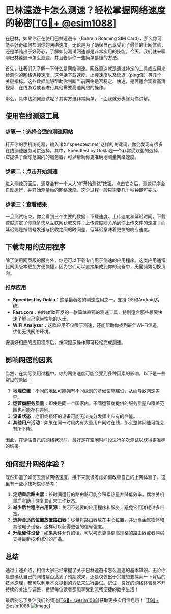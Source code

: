 # 巴林遠遊卡怎么测速？轻松掌握网络速度的秘密[[TG💪+ @esim1088](https://t.me/s/esim1088)]

在巴林，如果你正在使用巴林遠遊卡（Bahrain Roaming SIM Card），那么你可能会好奇如何检测你的网络速度。无论是为了确保自己享受到了最佳的上网体验，还是单纯出于好奇心，了解如何测试网速都是非常实用的技能。今天，我们就来聊聊巴林遠遊卡怎么测速，并且告诉你一些简单易懂的方法。

首先，让我们先了解一下什么是网络测速。网络测速就是通过特定的工具或应用来检测你的网络连接速度。这包括下载速度、上传速度以及延迟（ping值）等几个关键指标。这些数据能够帮助你判断当前网络是否稳定、快速，是否适合观看高清视频、在线游戏或者进行其他需要高速网络的操作。

那么，具体该如何测试呢？其实方法非常简单，下面我就分步骤为你讲解。

## 使用在线测速工具

### 步骤一：选择合适的测速网站
打开你的手机浏览器，输入诸如“speedtest.net”这样的关键词，你会发现有很多在线测速服务可供选择。其中，Speedtest by Ookla是一个非常受欢迎的选择，它提供了全球范围内的服务器，可以帮助你更准确地测量网络速度。

### 步骤二：点击开始测速
进入测速页面后，通常会有一个大大的“开始测试”按钮。点击它之后，测速程序会自动运行，并开始测量你的网络速度。这个过程一般只需要几十秒钟即可完成。

### 步骤三：查看结果
一旦测试结束，你会看到三个主要的数据：下载速度、上传速度和延迟时间。下载速度决定了你能多快从互联网获取文件；上传速度则关系到你上传文件的速度；而延迟则是指信号发送与接收之间的时间差，低延迟意味着更快的响应速度。

## 下载专用的应用程序

除了使用网页版的服务外，你还可以下载专门用于测速的应用程序。这类应用通常比网页版本更加方便快捷，因为它们可以直接集成到你的设备中，无需频繁切换页面。

### 推荐应用
- **Speedtest by Ookla**：这是最著名的测速应用之一，支持iOS和Android系统。
- **Fast.com**：由Netflix开发的一款简单直观的测速工具，特别适合那些想要快速了解自己宽带性能的人士。
- **WiFi Analyzer**：这款应用不仅限于测速，还能帮助你找到最佳Wi-Fi信道，优化无线网络环境。

安装好相应的应用程序后，按照提示操作即可轻松完成测速。

## 影响网速的因素

当然，在实际使用过程中，你的网络速度可能会受到多种因素的影响。以下是一些常见的原因：

1. **地理位置**：不同的地区可能拥有不同级别的基础设施建设，从而导致网速差异。
2. **运营商服务质量**：即使是同一个国家内，不同运营商提供的服务质量和覆盖范围也可能存在差别。
3. **设备状态**：老旧或损坏的设备可能无法充分发挥出应有的性能。
4. **其他用户活动**：如果在同一时段内有大量用户同时在线，那么整体网速可能会有所下降。

因此，在评估自己的网络状况时，最好是在空闲时间段进行多次测试以获得更准确的结果。

## 如何提升网络体验？

既然知道了如何去测试网络速度，接下来就该考虑如何改善自己的上网体验了。这里有一些小技巧供你参考：

1. **定期重启路由器**：长时间运行的路由器可能会积累热量并降低效率，偶尔关机重启有助于恢复其正常工作状态。
2. **减少后台程序占用资源**：关闭不必要的应用程序和服务，避免它们消耗过多带宽。
3. **选择合适的位置放置路由器**：尽量将路由器放在中心位置，并远离金属物体和其他电子设备，这样可以获得更强的信号强度。
4. **升级硬件设备**：如果条件允许的话，可以考虑更换更高规格的路由器或者购买支持最新技术标准的产品。

## 总结

通过上述介绍，相信大家已经掌握了关于巴林遠遊卡怎么测速的基本知识。无论你是想确认自己的网络是否达到了预期效果，还是仅仅出于兴趣想要探索一下背后的技术原理，都可以利用本文提到的方法来进行尝试。记住，良好的网络体验离不开持续的关注与调整，希望每位读者都能享受到流畅便捷的数字生活！

最后别忘了关注我们的频道[[TG💪+ @esim1088](https://t.me/s/esim1088)]获取更多实用信息哦！
[[TG💪+ @esim1088](https://t.me/s/esim1088) ![Image](https://i.postimg.cc/4NQfJmqS/Snipaste-2025-05-13-00-14-12.png)]